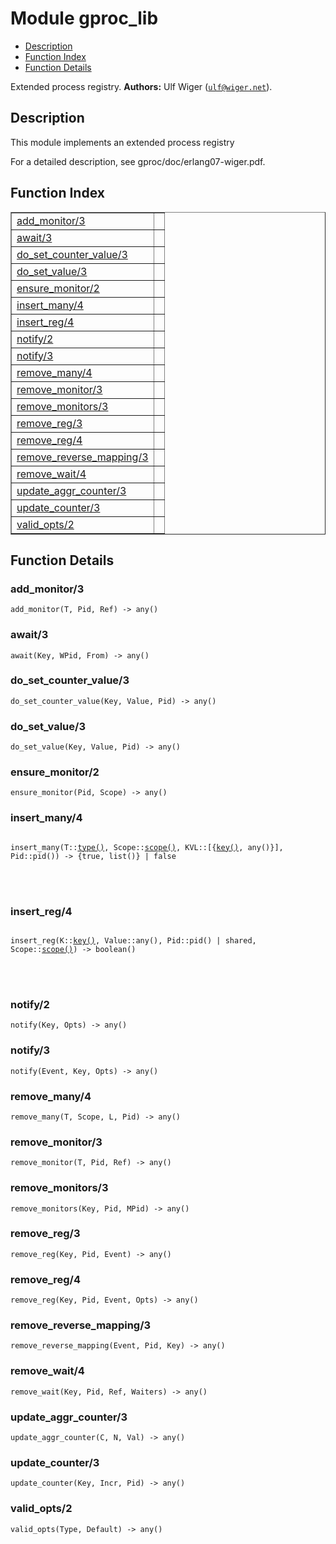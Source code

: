 

# Module gproc_lib #
* [Description](#description)
* [Function Index](#index)
* [Function Details](#functions)


Extended process registry.
__Authors:__ Ulf Wiger ([`ulf@wiger.net`](mailto:ulf@wiger.net)).
<a name="description"></a>

## Description ##

This module implements an extended process registry


For a detailed description, see gproc/doc/erlang07-wiger.pdf.
<a name="index"></a>

## Function Index ##


<table width="100%" border="1" cellspacing="0" cellpadding="2" summary="function index"><tr><td valign="top"><a href="#add_monitor-3">add_monitor/3</a></td><td></td></tr><tr><td valign="top"><a href="#await-3">await/3</a></td><td></td></tr><tr><td valign="top"><a href="#do_set_counter_value-3">do_set_counter_value/3</a></td><td></td></tr><tr><td valign="top"><a href="#do_set_value-3">do_set_value/3</a></td><td></td></tr><tr><td valign="top"><a href="#ensure_monitor-2">ensure_monitor/2</a></td><td></td></tr><tr><td valign="top"><a href="#insert_many-4">insert_many/4</a></td><td></td></tr><tr><td valign="top"><a href="#insert_reg-4">insert_reg/4</a></td><td></td></tr><tr><td valign="top"><a href="#notify-2">notify/2</a></td><td></td></tr><tr><td valign="top"><a href="#notify-3">notify/3</a></td><td></td></tr><tr><td valign="top"><a href="#remove_many-4">remove_many/4</a></td><td></td></tr><tr><td valign="top"><a href="#remove_monitor-3">remove_monitor/3</a></td><td></td></tr><tr><td valign="top"><a href="#remove_monitors-3">remove_monitors/3</a></td><td></td></tr><tr><td valign="top"><a href="#remove_reg-3">remove_reg/3</a></td><td></td></tr><tr><td valign="top"><a href="#remove_reg-4">remove_reg/4</a></td><td></td></tr><tr><td valign="top"><a href="#remove_reverse_mapping-3">remove_reverse_mapping/3</a></td><td></td></tr><tr><td valign="top"><a href="#remove_wait-4">remove_wait/4</a></td><td></td></tr><tr><td valign="top"><a href="#update_aggr_counter-3">update_aggr_counter/3</a></td><td></td></tr><tr><td valign="top"><a href="#update_counter-3">update_counter/3</a></td><td></td></tr><tr><td valign="top"><a href="#valid_opts-2">valid_opts/2</a></td><td></td></tr></table>


<a name="functions"></a>

## Function Details ##

<a name="add_monitor-3"></a>

### add_monitor/3 ###

`add_monitor(T, Pid, Ref) -> any()`


<a name="await-3"></a>

### await/3 ###

`await(Key, WPid, From) -> any()`


<a name="do_set_counter_value-3"></a>

### do_set_counter_value/3 ###

`do_set_counter_value(Key, Value, Pid) -> any()`


<a name="do_set_value-3"></a>

### do_set_value/3 ###

`do_set_value(Key, Value, Pid) -> any()`


<a name="ensure_monitor-2"></a>

### ensure_monitor/2 ###

`ensure_monitor(Pid, Scope) -> any()`


<a name="insert_many-4"></a>

### insert_many/4 ###


<pre><code>
insert_many(T::<a href="#type-type">type()</a>, Scope::<a href="#type-scope">scope()</a>, KVL::[{<a href="#type-key">key()</a>, any()}], Pid::pid()) -&gt; {true, list()} | false
</code></pre>

<br></br>



<a name="insert_reg-4"></a>

### insert_reg/4 ###


<pre><code>
insert_reg(K::<a href="#type-key">key()</a>, Value::any(), Pid::pid() | shared, Scope::<a href="#type-scope">scope()</a>) -&gt; boolean()
</code></pre>

<br></br>



<a name="notify-2"></a>

### notify/2 ###

`notify(Key, Opts) -> any()`


<a name="notify-3"></a>

### notify/3 ###

`notify(Event, Key, Opts) -> any()`


<a name="remove_many-4"></a>

### remove_many/4 ###

`remove_many(T, Scope, L, Pid) -> any()`


<a name="remove_monitor-3"></a>

### remove_monitor/3 ###

`remove_monitor(T, Pid, Ref) -> any()`


<a name="remove_monitors-3"></a>

### remove_monitors/3 ###

`remove_monitors(Key, Pid, MPid) -> any()`


<a name="remove_reg-3"></a>

### remove_reg/3 ###

`remove_reg(Key, Pid, Event) -> any()`


<a name="remove_reg-4"></a>

### remove_reg/4 ###

`remove_reg(Key, Pid, Event, Opts) -> any()`


<a name="remove_reverse_mapping-3"></a>

### remove_reverse_mapping/3 ###

`remove_reverse_mapping(Event, Pid, Key) -> any()`


<a name="remove_wait-4"></a>

### remove_wait/4 ###

`remove_wait(Key, Pid, Ref, Waiters) -> any()`


<a name="update_aggr_counter-3"></a>

### update_aggr_counter/3 ###

`update_aggr_counter(C, N, Val) -> any()`


<a name="update_counter-3"></a>

### update_counter/3 ###

`update_counter(Key, Incr, Pid) -> any()`


<a name="valid_opts-2"></a>

### valid_opts/2 ###

`valid_opts(Type, Default) -> any()`


